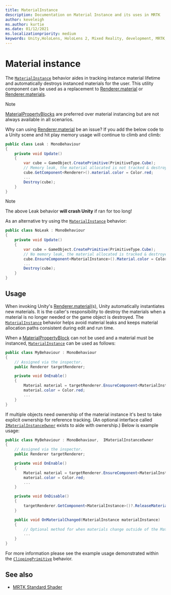 ```yaml
---
title: MaterialInstance
description: Documentation on Material Instance and its uses in MRTK
author: keveleigh
ms.author: kurtie
ms.date: 01/12/2021
ms.localizationpriority: medium
keywords: Unity,HoloLens, HoloLens 2, Mixed Reality, development, MRTK, MaterialInstance,
---
```


# Material instance

The [`MaterialInstance`](xref:Microsoft.MixedReality.Toolkit.Rendering.MaterialInstance) behavior aides in tracking instance material lifetime and automatically destroys instanced materials for the user. This utility component can be used as a replacement to [Renderer.material](https://docs.unity3d.com/ScriptReference/Renderer-material.html) or
[Renderer.materials](https://docs.unity3d.com/ScriptReference/Renderer-material.html).

> [!NOTE]
> [MaterialPropertyBlocks](https://docs.unity3d.com/ScriptReference/MaterialPropertyBlock.html) are preferred over material instancing but are not always available  in all scenarios.

Why can using [Renderer.material](https://docs.unity3d.com/ScriptReference/Renderer-material.html) be an issue? If you add the below code to a Unity scene and hit play memory usage will continue to climb and climb:

```c#
public class Leak : MonoBehaviour
{
    private void Update()
    {
        var cube = GameObject.CreatePrimitive(PrimitiveType.Cube);
        // Memory leak, the material allocated is not tracked & destroyed.
        cube.GetComponent<Renderer>().material.color = Color.red;
        ...
        Destroy(cube);
    }
}
```

> [!NOTE]
> The above Leak behavior **will crash Unity** if ran for too long!

As an alternative try using the [`MaterialInstance`](xref:Microsoft.MixedReality.Toolkit.Rendering.MaterialInstance) behavior:

```c#
public class NoLeak : MonoBehaviour
{
    private void Update()
    {
        var cube = GameObject.CreatePrimitive(PrimitiveType.Cube);
        // No memory leak, the material allocated is tracked & destroyed by MaterialInstance.
        cube.EnsureComponent<MaterialInstance>().Material.color = Color.red;
        ...
        Destroy(cube);
    }
}
```

## Usage

When invoking Unity's [Renderer.material](https://docs.unity3d.com/ScriptReference/Renderer-material.html)(s), Unity automatically instantiates new materials. It is the caller's responsibility to destroy the materials when a material is no longer needed or the game object is destroyed. The [`MaterialInstance`](xref:Microsoft.MixedReality.Toolkit.Rendering.MaterialInstance) behavior helps avoid material leaks and keeps material allocation paths consistent during edit and run time.

When a [MaterialPropertyBlock](https://docs.unity3d.com/ScriptReference/MaterialPropertyBlock.html) can not be used and a material must be instanced, [`MaterialInstance`](xref:Microsoft.MixedReality.Toolkit.Rendering.MaterialInstance) can be used as follows:

```c#
public class MyBehaviour : MonoBehaviour
{
    // Assigned via the inspector.
    public Renderer targetRenderer;

    private void OnEnable()
    {
        Material material = targetRenderer.EnsureComponent<MaterialInstance>().Material;
        material.color = Color.red;
        ...
    }
}
```

If multiple objects need ownership of the material instance it's best to take explicit ownership for reference tracking. (An optional interface called [`IMaterialInstanceOwner`](xref:Microsoft.MixedReality.Toolkit.Rendering.IMaterialInstanceOwner) exists to aide with ownership.) Below is example usage:

```c#
public class MyBehaviour : MonoBehaviour,  IMaterialInstanceOwner
{
    // Assigned via the inspector.
    public Renderer targetRenderer;

    private void OnEnable()
    {
        Material material = targetRenderer.EnsureComponent<MaterialInstance>().AcquireMaterial(this);
        material.color = Color.red;
        ...
    }

    private void OnDisable()
    {
        targetRenderer.GetComponent<MaterialInstance>()?.ReleaseMaterial(this)
    }

    public void OnMaterialChanged(MaterialInstance materialInstance)
    {
        // Optional method for when materials change outside of the MaterialInstance.
        ...
    }
}
```

For more information please see the example usage demonstrated within the [`ClippingPrimitive`](xref:Microsoft.MixedReality.Toolkit.Utilities.ClippingPrimitive) behavior.

## See also

* [MRTK Standard Shader](MRTKStandardShader.md)
